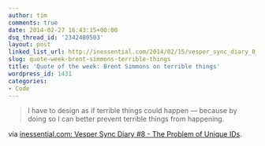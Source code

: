 ```yaml
---
author: tim
comments: true
date: 2014-02-27 16:43:15+00:00
dsq_thread_id: '2342400503'
layout: post
linked_list_url: http://inessential.com/2014/02/15/vesper_sync_diary_8_the_problem_of_un
slug: quote-week-brent-simmons-terrible-things
title: 'Quote of the week: Brent Simmons on terrible things'
wordpress_id: 1431
categories:
- Code
---
```


> I have to design as if terrible things could happen — because by doing so I
can better prevent terrible things from happening.

via [inessential.com: Vesper Sync Diary #8 - The Problem of Unique IDs](http://inessential.com/2014/02/15/vesper_sync_diary_8_the_problem_of_un).